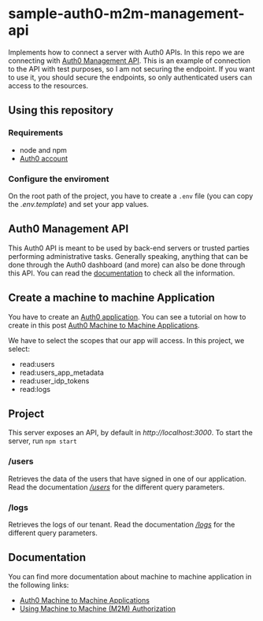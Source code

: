 # sample-auth0-m2m-management-api
Implements how to connect a server with Auth0 APIs. In this repo we are connecting with [Auth0 Management API](#auth0-management-api).
This is an example of connection to the API with test purposes, so I am not securing the endpoint. If you want to use it, you should secure the endpoints, so only authenticated users can access to the resources.

## Using this repository 

### Requirements
* node and npm
* [Auth0 account](https://auth0.com/)

### Configure the enviroment
On the root path of the project, you have to create a ```.env``` file (you can copy the *.env.template*) and set your app values.

## Auth0 Management API
This Auth0 API is meant to be used by back-end servers or trusted parties performing administrative tasks. Generally speaking, anything that can be done through the Auth0 dashboard (and more) can also be done through this API. You can read the [documentation](https://auth0.com/docs/api/management/v2) to check all the information.

## Create a machine to machine Application
You have to create an [Auth0 application](https://manage.auth0.com/#/applications). You can see a tutorial on how to create in this post [Auth0 Machine to Machine Applications](https://auth0.com/docs/applications/machine-to-machine).

We have to select the scopes that our app will access. In this project, we select:
* read:users
* read:users_app_metadata
* read:user_idp_tokens
* read:logs 

## Project
This server exposes an API, by default in *http://localhost:3000*.
To start the server, run ```npm start```

### /users
Retrieves the data of the users that have signed in one of our application. Read the documentation [*/users*](https://auth0.com/docs/api/management/v2#!/Users/get_users) for the different query parameters.

### /logs
Retrieves the logs of our tenant. Read the documentation [*/logs*](https://auth0.com/docs/api/management/v2#!/Logs/get_logs) for the different query parameters.

## Documentation
You can find more documentation about machine to machine application in the following links:
* [Auth0 Machine to Machine Applications](https://auth0.com/docs/applications/machine-to-machine)
* [Using Machine to Machine (M2M) Authorization](https://auth0.com/blog/using-m2m-authorization/)